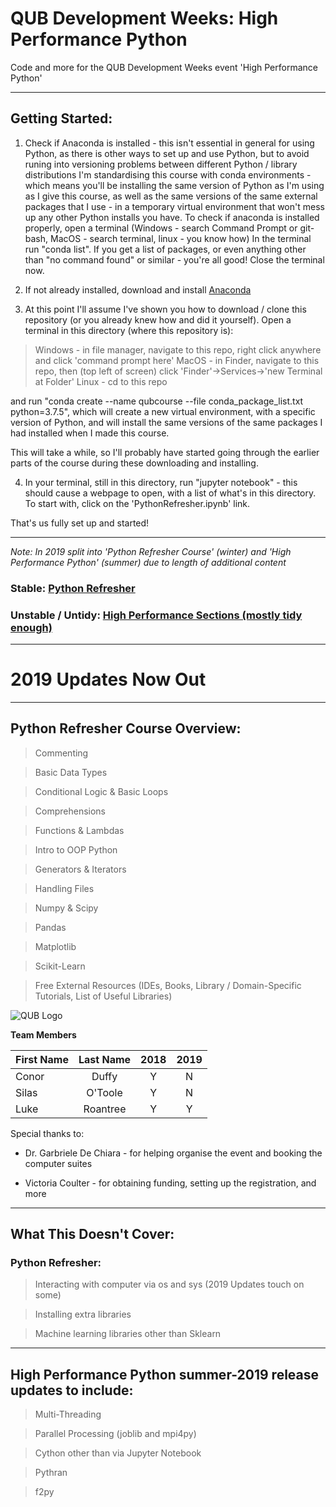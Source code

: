 # QUB Development Weeks: High Performance Python
Code and more for the QUB Development Weeks event 'High Performance Python'

---
## Getting Started:

1) Check if Anaconda is installed - this isn't essential in general for using Python, as there is other ways to set up and use Python, but 
to avoid runing into versioning problems between different Python / library distributions I'm standardising this course with conda
environments - which means you'll be installing the same version of Python as I'm using as I give this course, as well as the same
versions of the same external packages that I use - in a temporary virtual environment that won't mess up any other Python installs you have.
To check if anaconda is installed properly, open a terminal (Windows - search Command Prompt or git-bash, MacOS - search terminal, linux - you know how)
In the terminal run "conda list". If you get a list of packages, or even anything other than "no command found" or similar - you're all good! 
Close the terminal now.

2) If not already installed, download and install [Anaconda](https://www.anaconda.com/distribution/)

3) At this point I'll assume I've shown you how to download / clone this repository (or you already knew how and did it yourself). Open a terminal
in this directory (where this repository is):

> Windows - in file manager, navigate to this repo, right click anywhere and click 'command prompt here'
> MacOS - in Finder, navigate to this repo, then (top left of screen) click 'Finder'-\>Services-\>'new Terminal at Folder'
> Linux - cd to this repo

and run "conda create  --name qubcourse  --file conda\_package\_list.txt python=3.7.5", which will create a new virtual environment, with a specific version of Python,
and will install the same versions of the same packages I had installed when I made this course.

This will take a while, so I'll probably have started going through the earlier parts of the course during these downloading and installing.

4) In your terminal, still in this directory, run "jupyter notebook" - this should cause a webpage to open, with a list of what's in this directory. To start with,
click on the 'PythonRefresher.ipynb' link.


That's us fully set up and started!

---

*Note: In 2019 split into 'Python Refresher Course' (winter) and 'High Performance Python' (summer) due to length of additional content*

### Stable: [Python Refresher](PythonRefresher.ipynb)

### Unstable / Untidy: [High Performance Sections (mostly tidy enough)](HighPerformance)
---------------------------------------------------------------------------------------------

# 2019 Updates Now Out

--------------------------------------------------------------------------------------------

## Python Refresher Course Overview:
> Commenting

> Basic Data Types

> Conditional Logic & Basic Loops

> Comprehensions

> Functions & Lambdas

> Intro to OOP Python

> Generators & Iterators

> Handling Files

> Numpy & Scipy

> Pandas

> Matplotlib

> Scikit-Learn

> Free External Resources (IDEs, Books, Library / Domain-Specific Tutorials, List of Useful Libraries)


![QUB Logo](https://blogs.qub.ac.uk/footnotesqub/files/2015/03/QUBLogo.gif)



**Team Members**

| First Name    | Last Name     | 2018 | 2019 |
| ------------- |:-------------:|:----:|:----:|
| Conor         | Duffy         |   Y  |   N  |
| Silas         | O'Toole       |   Y  |   N  |
| Luke          | Roantree      |   Y  |   Y  |

Special thanks to:


* Dr. Garbriele De Chiara - for helping organise the event and booking the computer suites


* Victoria Coulter - for obtaining funding, setting up the registration, and more




--------------------------------------------------------
## **What This Doesn't Cover:**

### Python Refresher:

> Interacting with computer via os and sys (2019 Updates touch on some)


> Installing extra libraries


> Machine learning libraries other than Sklearn

-------------------------------------------------------
## High Performance Python summer-2019 release updates to include:
> Multi-Threading


> Parallel Processing (joblib and mpi4py)


> Cython other than via Jupyter Notebook


> Pythran


> f2py
